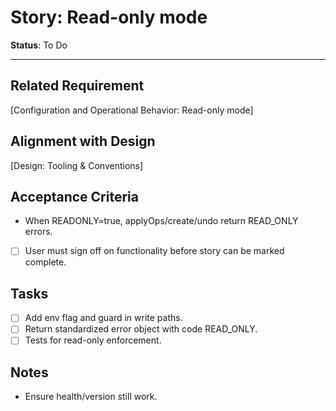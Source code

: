 # Story: Read-only mode

**Status**: To Do

---

## Related Requirement

[Configuration and Operational Behavior: Read-only mode]

## Alignment with Design

[Design: Tooling & Conventions]

## Acceptance Criteria

- When READONLY=true, applyOps/create/undo return READ_ONLY errors.
- [ ] User must sign off on functionality before story can be marked complete.

## Tasks

- [ ] Add env flag and guard in write paths.
- [ ] Return standardized error object with code READ_ONLY.
- [ ] Tests for read-only enforcement.

## Notes

- Ensure health/version still work.
